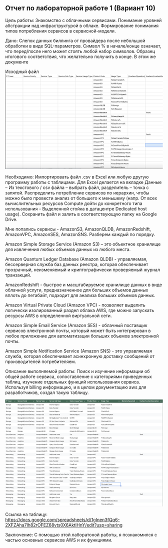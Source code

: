 ## Отчет по лабораторной работе 1 (Вариант 10)

Цель работы: Знакомство с облачными сервисами. Понимание уровней абстракции над инфраструктурой в облаке. Формирование понимания типов потребления сервисов в сервисной-модели. 

Дано: 
Слепок данных биллинга от провайдера после небольшой обработки в виде SQL-параметров. Символ % в начале/конце означает, что перед/после него может стоять любой набор символов.
Образец итогового соответствия, что желательно получить в конце. В этом же документе 

Исходный файл
![image](https://github.com/etherealSent/itmo-cloud-services-course/blob/main/clouds/lab1/awsinp.png)

Необходимо: 
Импортировать файл .csv в Excel или любую другую программу работы с таблицами. Для Excel делается на вкладке Данные – Из текстового / csv файла – выбрать файл, разделитель – точка с запятой.
Распределить потребление сервисов по иерархии, чтобы можно было провести анализ от большего к меньшему (напр. От всех вычислительных ресурсов Compute дойти до конкретного типа использования - Выделенной стойка в датацентре Dedicated host usage).
Сохранить файл и залить в соответствующую папку на Google Drive.

Мне попались сервисы - AmazonS3, AmazonQLDB, AmazonRedshift, AmazonVPC, AmazonSES, AmazonSNS. Разберем каждый по порядку.

Amazon Simple Storage Service (Amazon S3) – это объектное хранилище для извлечения любых объемов данных из любого места. 

Amazon Quantum Ledger Database (Amazon QLDB) - управляемая, бессерверная служба баз данных реестра, которая обеспечивает прозрачный, 
неизменяемый и криптографически проверяемый журнал транзакций.

AmazonRedshift - быстрое и масштабируемое хранилище данных в виде облачной услуги, предназначенное для больших объемов данных вплоть до петабайт,
подходит для анализа больших объемов данных.

Amazon Virtual Private Cloud (Amazon VPC) - позволяет выделить логически изолированный раздел облака AWS, 
где можно запускать ресурсы AWS в определенной виртуальной сети.

Amazon Simple Email Service (Amazon SES) - облачный поставщик сервисов электронной почты, который может быть интегрирован 
в любое приложение для автоматизации больших объемов электронной почты.

Amazon Simple Notification Service (Amazon SNS) - это управляемая служба, которая обеспечивает асинхронную доставку 
сообщений от производителей потребителяем.

Описание выполняемой работы: Поиск и изучение информации об общей работе сервиса, сопоставление с категориями приведенных таблиц, изучение отдельных функций использования сервиса. Используя billing информацию, и в целом документацию aws для разработчиков, создал такую таблицу.

![image](https://github.com/etherealSent/itmo-cloud-services-course/blob/main/clouds/lab1/image.png)

Cсылка на таблицу:
https://docs.google.com/spreadsheets/d/1gInen3fQq6-2XFZAha7lh82rOFEZ68vts0X6AktIHnY/edit?usp=sharing

Заключение:
С помощью этой лаборатоной работы, я познакомился с частью основных сервисов AWS и их функциями.
